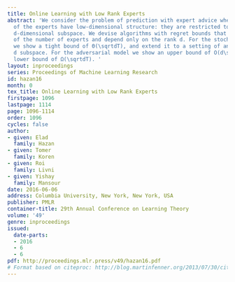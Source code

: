 ```yaml
---
title: Online Learning with Low Rank Experts
abstract: 'We consider the problem of prediction with expert advice when the losses
  of the experts have low-dimensional structure: they are restricted to an unknown
  d-dimensional subspace. We devise algorithms with regret bounds that are independent
  of the number of experts and depend only on the rank d. For the stochastic model
  we show a tight bound of Θ(\sqrtdT), and extend it to a setting of an approximate
  d subspace. For the adversarial model we show an upper bound of O(d\sqrtT) and a
  lower bound of Ω(\sqrtdT). '
layout: inproceedings
series: Proceedings of Machine Learning Research
id: hazan16
month: 0
tex_title: Online Learning with Low Rank Experts
firstpage: 1096
lastpage: 1114
page: 1096-1114
order: 1096
cycles: false
author:
- given: Elad
  family: Hazan
- given: Tomer
  family: Koren
- given: Roi
  family: Livni
- given: Yishay
  family: Mansour
date: 2016-06-06
address: Columbia University, New York, New York, USA
publisher: PMLR
container-title: 29th Annual Conference on Learning Theory
volume: '49'
genre: inproceedings
issued:
  date-parts:
  - 2016
  - 6
  - 6
pdf: http://proceedings.mlr.press/v49/hazan16.pdf
# Format based on citeproc: http://blog.martinfenner.org/2013/07/30/citeproc-yaml-for-bibliographies/
---
```


